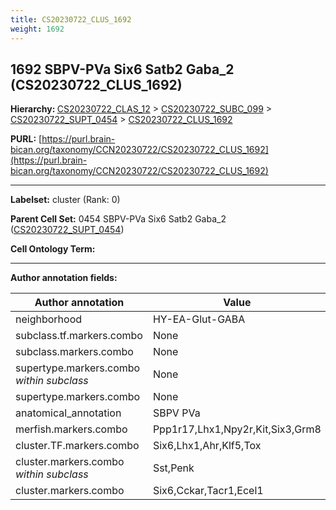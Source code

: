 ```yaml
---
title: CS20230722_CLUS_1692
weight: 1692
---
```

## 1692 SBPV-PVa Six6 Satb2 Gaba_2 (CS20230722_CLUS_1692)
<b>Hierarchy: </b>
[CS20230722_CLAS_12](../CS20230722_CLAS_12) >
[CS20230722_SUBC_099](../CS20230722_SUBC_099) >
[CS20230722_SUPT_0454](../CS20230722_SUPT_0454) >
[CS20230722_CLUS_1692](../CS20230722_CLUS_1692)

**PURL:** [https://purl.brain-bican.org/taxonomy/CCN20230722/CS20230722_CLUS_1692](https://purl.brain-bican.org/taxonomy/CCN20230722/CS20230722_CLUS_1692)

---


**Labelset:** cluster (Rank: 0)

**Parent Cell Set:** 0454 SBPV-PVa Six6 Satb2 Gaba_2 ([CS20230722_SUPT_0454](../CS20230722_SUPT_0454))



**Cell Ontology Term:** 

[MARKER GENES.]: #


---

[TRANSFERRED ANNOTATIONS.]: #


[AUTHOR ANNOTATION FIELDS.]: #


**Author annotation fields:**

| Author annotation | Value |
|-------------------|-------|
|neighborhood|HY-EA-Glut-GABA|
|subclass.tf.markers.combo|None|
|subclass.markers.combo|None|
|supertype.markers.combo _within subclass_|None|
|supertype.markers.combo|None|
|anatomical_annotation|SBPV PVa|
|merfish.markers.combo|Ppp1r17,Lhx1,Npy2r,Kit,Six3,Grm8|
|cluster.TF.markers.combo|Six6,Lhx1,Ahr,Klf5,Tox|
|cluster.markers.combo _within subclass_|Sst,Penk|
|cluster.markers.combo|Six6,Cckar,Tacr1,Ecel1|
